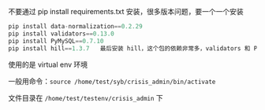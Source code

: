 
不要通过 pip install requirements.txt 安装，很多版本问题，要一个一个安装  

```python 
pip install data-normalization==0.2.29
pip install validators==0.13.0
pip install PyMySQL==0.7.10
pip install hill==1.3.7   最后安装 hill，这个包的依赖非常多，validators 和 PyMySQL 就是 hill 的依赖，要先装这两个包，要指定特定的版本      
```


使用的是 virtual env 环境  

一般用命令：`source /home/test/syb/crisis_admin/bin/activate`  

文件目录在 `/home/test/testenv/crisis_admin` 下    


